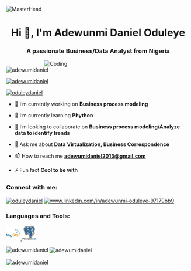 ![MasterHead](https://images.stockcake.com/public/8/5/0/8500b230-bd0b-4072-a1fb-77c323344e33/corporate-data-analysis-stockcake.jpg)
<h1 align="center">Hi 👋, I'm Adewunmi Daniel Oduleye</h1>
<h3 align="center">A passionate Business/Data Analyst from Nigeria</h3>
<img align="right" alt="Coding" width="400" src="https://th.bing.com/th/id/OIP._AmhJYfSYxsTiLhl12qv6wHaFj?rs=1&pid=ImgDetMain">

<p align="left"> <img src="https://komarev.com/ghpvc/?username=adewumidaniel&label=Profile%20views&color=0e75b6&style=flat" alt="adewumidaniel" /> </p>

<p align="left"> <a href="https://github.com/ryo-ma/github-profile-trophy"><img src="https://github-profile-trophy.vercel.app/?username=adewumidaniel" alt="adewumidaniel" /></a> </p>

<p align="left"> <a href="https://twitter.com/oduleydaniel" target="blank"><img src="https://img.shields.io/twitter/follow/oduleydaniel?logo=twitter&style=for-the-badge" alt="oduleydaniel" /></a> </p>

- 🔭 I’m currently working on **Business process modeling**

- 🌱 I’m currently learning **Phython**

- 👯 I’m looking to collaborate on **Business process modeling/Analyze data to identify trends**

- 💬 Ask me about **Data Virtualization, Business Correspondence**

- 📫 How to reach me **adewumidaniel2013@gmail.com**

- ⚡ Fun fact **Cool to be with**

<h3 align="left">Connect with me:</h3>
<p align="left">
<a href="https://twitter.com/oduleydaniel" target="blank"><img align="center" src="https://raw.githubusercontent.com/rahuldkjain/github-profile-readme-generator/master/src/images/icons/Social/twitter.svg" alt="oduleydaniel" height="30" width="40" /></a>
<a href="https://linkedin.com/in/www.linkedin.com/in/adewunmi-oduleye-97179bb9" target="blank"><img align="center" src="https://raw.githubusercontent.com/rahuldkjain/github-profile-readme-generator/master/src/images/icons/Social/linked-in-alt.svg" alt="www.linkedin.com/in/adewunmi-oduleye-97179bb9" height="30" width="40" /></a>
</p>

<h3 align="left">Languages and Tools:</h3>
<p align="left"> <a href="https://www.mysql.com/" target="_blank" rel="noreferrer"> <img src="https://raw.githubusercontent.com/devicons/devicon/master/icons/mysql/mysql-original-wordmark.svg" alt="mysql" width="40" height="40"/> </a> <a href="https://www.postgresql.org" target="_blank" rel="noreferrer"> <img src="https://raw.githubusercontent.com/devicons/devicon/master/icons/postgresql/postgresql-original-wordmark.svg" alt="postgresql" width="40" height="40"/> </a> </p>

<p><img align="left" src="https://github-readme-stats.vercel.app/api/top-langs?username=adewumidaniel&show_icons=true&locale=en&layout=compact" alt="adewumidaniel" /></p>

<p>&nbsp;<img align="center" src="https://github-readme-stats.vercel.app/api?username=adewumidaniel&show_icons=true&locale=en" alt="adewumidaniel" /></p>

<p><img align="center" src="https://github-readme-streak-stats.herokuapp.com/?user=adewumidaniel&" alt="adewumidaniel" /></p>
